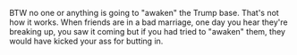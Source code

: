 BTW no one or anything is going to "awaken" the Trump base. That's not how it works. When friends are in a bad marriage, one day you hear they're breaking up, you saw it coming but if you had tried to "awaken" them, they would have kicked your ass for butting in.
